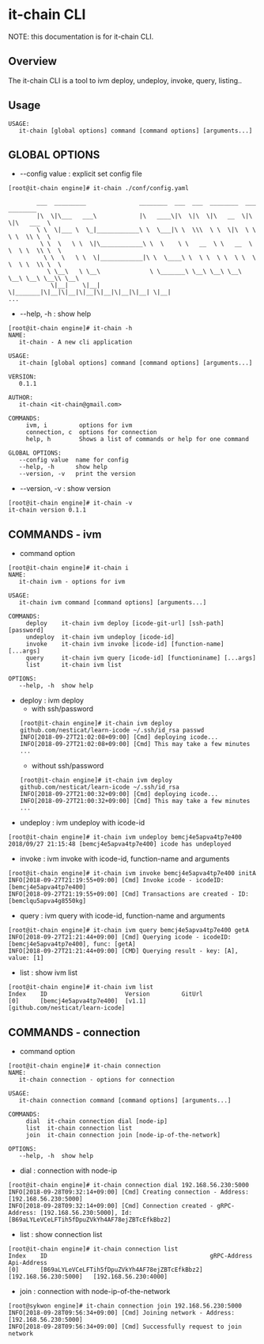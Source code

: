 # it-chain CLI 
 NOTE: this documentation is for it-chain CLI.

## Overview
 The it-chain CLI is a tool to ivm deploy, undeploy, invoke, query, listing..

## Usage
```
USAGE:
   it-chain [global options] command [command options] [arguments...]
```

## GLOBAL OPTIONS
- --config value : explicit set config file 
```
[root@it-chain engine]# it-chain ./conf/config.yaml

        ___  _________               ________  ___  ___  ________  ___  ________
        |\  \|\___   ___\            |\   ____\|\  \|\  \|\   __  \|\  \|\   ___  \
        \ \  \|___ \  \_|____________\ \  \___|\ \  \\\  \ \  \|\  \ \  \ \  \\ \  \
         \ \  \   \ \  \|\____________\ \  \    \ \   __  \ \   __  \ \  \ \  \\ \  \
          \ \  \   \ \  \|____________|\ \  \____\ \  \ \  \ \  \ \  \ \  \ \  \\ \  \
           \ \__\   \ \__\              \ \_______\ \__\ \__\ \__\ \__\ \__\ \__\\ \__\
            \|__|    \|__|               \|_______|\|__|\|__|\|__|\|__|\|__|\|__| \|__|
...
```
- --help, -h : show help
```
[root@it-chain engine]# it-chain -h
NAME:
   it-chain - A new cli application

USAGE:
   it-chain [global options] command [command options] [arguments...]

VERSION:
   0.1.1

AUTHOR:
   it-chain <it-chain@gmail.com>

COMMANDS:
     ivm, i         options for ivm
     connection, c  options for connection
     help, h        Shows a list of commands or help for one command

GLOBAL OPTIONS:
   --config value  name for config
   --help, -h      show help
   --version, -v   print the version
```
- --version, -v : show version
```
[root@it-chain engine]# it-chain -v
it-chain version 0.1.1
```

## COMMANDS - ivm
- command option
```
[root@it-chain engine]# it-chain i
NAME:
   it-chain ivm - options for ivm

USAGE:
   it-chain ivm command [command options] [arguments...]

COMMANDS:
     deploy    it-chain ivm deploy [icode-git-url] [ssh-path] [password]
     undeploy  it-chain ivm undeploy [icode-id]
     invoke    it-chain ivm invoke [icode-id] [function-name] [...args]
     query     it-chain ivm query [icode-id] [functioniname] [...args]
     list      it-chain ivm list

OPTIONS:
   --help, -h  show help
```
  - deploy : ivm deploy
    - with ssh/password
    ```
    [root@it-chain engine]# it-chain ivm deploy github.com/nesticat/learn-icode ~/.ssh/id_rsa passwd
    INFO[2018-09-27T21:02:08+09:00] [Cmd] deploying icode...
    INFO[2018-09-27T21:02:08+09:00] [Cmd] This may take a few minutes
    ...
    ```
    - without ssh/password
    ```
    [root@it-chain engine]# it-chain ivm deploy github.com/nesticat/learn-icode ~/.ssh/id_rsa
    INFO[2018-09-27T21:00:32+09:00] [Cmd] deploying icode...
    INFO[2018-09-27T21:00:32+09:00] [Cmd] This may take a few minutes
    ...
    ```
  - undeploy : ivm undeploy with icode-id
  ```  
  [root@it-chain engine]# it-chain ivm undeploy bemcj4e5apva4tp7e400
  2018/09/27 21:15:48 [bemcj4e5apva4tp7e400] icode has undeployed
  ```  
  - invoke : ivm invoke with icode-id, function-name and arguments
  ```
  [root@it-chain engine]# it-chain ivm invoke bemcj4e5apva4tp7e400 initA
  INFO[2018-09-27T21:19:55+09:00] [Cmd] Invoke icode - icodeID: [bemcj4e5apva4tp7e400]
  INFO[2018-09-27T21:19:55+09:00] [Cmd] Transactions are created - ID: [bemclqu5apva4g8550kg]
  ```
  - query : ivm query with icode-id, function-name and arguments
  ```
  [root@it-chain engine]# it-chain ivm query bemcj4e5apva4tp7e400 getA
  INFO[2018-09-27T21:21:44+09:00] [Cmd] Querying icode - icodeID: [bemcj4e5apva4tp7e400], func: [getA]
  INFO[2018-09-27T21:21:44+09:00] [CMD] Querying result - key: [A], value: [1]
  ```
  - list : show ivm list
  ```
  [root@it-chain engine]# it-chain ivm list
  Index    ID                      Version         GitUrl
  [0]      [bemcj4e5apva4tp7e400]  [v1.1]          [github.com/nesticat/learn-icode]
  ```
  
## COMMANDS - connection
- command option
```
[root@it-chain engine]# it-chain connection
NAME:
   it-chain connection - options for connection

USAGE:
   it-chain connection command [command options] [arguments...]

COMMANDS:
     dial  it-chain connection dial [node-ip]
     list  it-chain connection list
     join  it-chain connection join [node-ip-of-the-network]

OPTIONS:
   --help, -h  show help
```
  - dial : connection with node-ip
  ```
  [root@it-chain engine]# it-chain connection dial 192.168.56.230:5000
  INFO[2018-09-28T09:32:14+09:00] [Cmd] Creating connection - Address: [192.168.56.230:5000]
  INFO[2018-09-28T09:32:14+09:00] [Cmd] Connection created - gRPC-Address: [192.168.56.230:5000], Id:[B69aLYLeVCeLFTih5fDpuZVkYh4AF78ejZBTcEfkBbz2]
  ```
  - list : show connection list
  ```
  [root@it-chain engine]# it-chain connection list
  Index    ID                                              gRPC-Address    Api-Address
  [0]      [B69aLYLeVCeLFTih5fDpuZVkYh4AF78ejZBTcEfkBbz2]  [192.168.56.230:5000]   [192.168.56.230:4000]
  ```
  - join : connection with node-ip-of-the-network
  ```
  [root@sykwon engine]# it-chain connection join 192.168.56.230:5000
  INFO[2018-09-28T09:56:34+09:00] [Cmd] Joining network - Address: [192.168.56.230:5000]
  INFO[2018-09-28T09:56:34+09:00] [Cmd] Successfully request to join network
  ```
